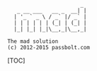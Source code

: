 	                       _
	   _ __ ___   __ _  __| |
	  | '_ ` _ \ / _` |/ _` |
	  | | | | | | (_| | (_| |
	  |_| |_| |_|\__,_|\__,_|

	The mad solution
	(c) 2012-2015 passbolt.com

[TOC]
